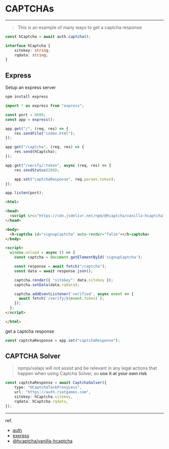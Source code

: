 # CAPTCHAs

---

> This is an example of many ways to get a captcha response

```typescript
const hCaptcha = await auth.captcha();
```

```typescript
interface hCaptcha {
    sitekey: string;
    rqdata: string;
}
```

## Express

Setup an express server

```bash
npm install express
```

```typescript
import * as express from "express";

const port = 8880;
const app = express();

app.get("/", (req, res) => {
    res.sendFile("index.html");
});

app.get("/captcha", (req, res) => {
    res.send(hCaptcha);
});

app.get("/verify/:token", async (req, res) => {
    res.sendStatus(200);

    app.set("captchaResponse", req.params.token);
});

app.listen(port);
```

```html
<html>

<head>
  <script src="https://cdn.jsdelivr.net/npm/@hcaptcha/vanilla-hcaptcha" async defer></script>
</head>

<body>
  <h-captcha id="signupCaptcha" auto-render="false"></h-captcha>
</body>

<script>
  window.onload = async () => {
    const captcha = document.getElementById('signupCaptcha');

    const response = await fetch("/captcha");
    const data = await response.json();

    captcha.render({ "sitekey": data.sitekey });
    captcha.setData(data.rqdata);

    captcha.addEventListener('verified', async event => {
      await fetch(`/verify/${event.token}`);
    });
  };
</script>

</html>
```

get a captcha response

```typescript
const captchaResponse = app.set("captchaResponse");
```

## CAPTCHA Solver

> npmjs/valapi will not assist and be relevant in any legal actions that happen when using Captcha Solver, so **use it at your own risk**

```typescript
const captchaResponse = await CaptchaSolver({
    type: "HCaptchaTaskProxyLess",
    url: "https://auth.riotgames.com",
    sitekey: hCaptcha.sitekey,
    rqdata: hCaptcha.rqdata,
});
```

---

ref.

- [auth](../client.md#constructor)
- [express](https://www.npmjs.com/package/express)
- [@hcaptcha/vanilla-hcaptcha](https://www.npmjs.com/package/@hcaptcha/vanilla-hcaptcha)